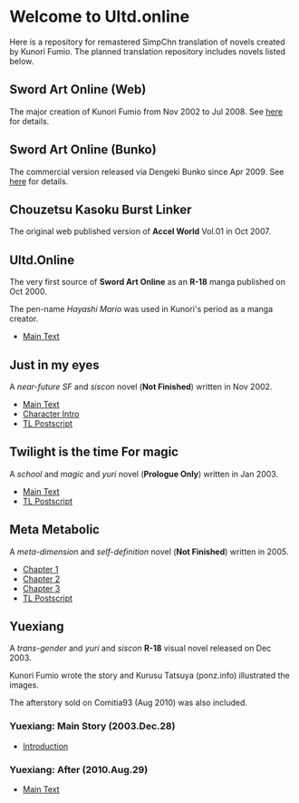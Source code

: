 # Welcome to Ultd.online

Here is a repository for remastered SimpChn translation of novels created by Kunori Fumio.
The planned translation repository includes novels listed below.

## Sword Art Online (Web)
The major creation of Kunori Fumio from Nov 2002 to Jul 2008.
See [here](sao-web/index.md) for details.

## Sword Art Online (Bunko)
The commercial version released via Dengeki Bunko since Apr 2009.
See [here](sao-bunko/index.md) for details.

## Chouzetsu Kasoku Burst Linker
The original web published version of **Accel World** Vol.01 in Oct 2007.

## Ultd.Online
The very first source of **Sword Art Online** as an **R-18** manga published on Oct 2000.

The pen-name *Hayashi Mario* was used in Kunori's period as a manga creator.

- [Main Text](ultd/maintext.md)

## Just in my eyes
A *near-future SF* and *siscon* novel (**Not Finished**) written in Nov 2002.
- [Main Text](just/maintext.md)
- [Character Intro](just/charainfo.md)
- [TL Postscript](just/postscript.md)

## Twilight is the time For magic
A *school* and *magic* and *yuri* novel (**Prologue Only**) written in Jan 2003.
- [Main Text](yuugure/maintext.md)
- [TL Postscript](yuugure/postscript.md)

## Meta Metabolic
A *meta-dimension* and *self-definition* novel (**Not Finished**) written in 2005.
- [Chapter 1](metabolic/chap01.md)
- [Chapter 2](metabolic/chap02.md)
- [Chapter 3](metabolic/chap03.md)
- [TL Postscript](metabolic/postscript.md)

## Yuexiang
A *trans-gender* and *yuri* and *siscon* **R-18** visual novel released on Dec 2003.

Kunori Fumio wrote the story and Kurusu Tatsuya (ponz.info) illustrated the images.

The afterstory sold on Comitia93 (Aug 2010) was also included.

### Yuexiang: Main Story (2003.Dec.28)
- [Introduction](yuesia/introduction.md)

### Yuexiang: After (2010.Aug.29)
- [Main Text](yuesia/yuesia-after.md)
